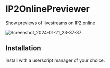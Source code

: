 # IP2OnlinePreviewer
Show previews of livestreams on IP2.online

![Screenshot_2024-01-21_23-37-37](https://github.com/splatert/IP2OnlinePreviewer/assets/82643571/dd85abc6-a812-4b5c-9ee2-fd9d062f8cac)


## Installation
Install with a userscript manager of your choice.

